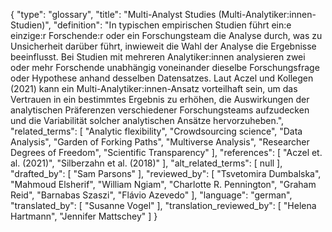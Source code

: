 {
    "type": "glossary",
    "title": "Multi-Analyst Studies (Multi-Analytiker:innen-Studien)",
    "definition": "In typischen empirischen Studien führt ein:e einzige:r Forschende:r oder ein Forschungsteam die Analyse durch, was zu Unsicherheit darüber führt, inwieweit die Wahl der Analyse die Ergebnisse beeinflusst. Bei Studien mit mehreren Analytiker:innen analysieren zwei oder mehr Forschende unabhängig voneinander dieselbe Forschungsfrage oder Hypothese anhand desselben Datensatzes. Laut Aczel und Kollegen (2021) kann ein Multi-Analytiker:innen-Ansatz vorteilhaft sein, um das Vertrauen in ein bestimmtes Ergebnis zu erhöhen, die Auswirkungen der analytischen Präferenzen verschiedener Forschungsteams aufzudecken und die Variabilität solcher analytischen Ansätze hervorzuheben.",
    "related_terms": [
        "Analytic flexibility",
        "Crowdsourcing science",
        "Data Analysis",
        "Garden of Forking Paths",
        "Multiverse Analysis",
        "Researcher Degrees of Freedom",
        "Scientific Transparency"
    ],
    "references": [
        "Aczel et. al. (2021)",
        "Silberzahn et al. (2018)"
    ],
    "alt_related_terms": [
        null
    ],
    "drafted_by": [
        "Sam Parsons"
    ],
    "reviewed_by": [
        "Tsvetomira Dumbalska",
        "Mahmoud Elsherif",
        "William Ngiam",
        "Charlotte R. Pennington",
        "Graham Reid",
        "Barnabas Szaszi",
        "Flávio Azevedo"
    ],
    "language": "german",
    "translated_by": [
        "Susanne Vogel"
    ],
    "translation_reviewed_by": [
        "Helena Hartmann",
        "Jennifer Mattschey"
    ]
}